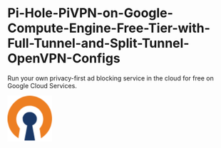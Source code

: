 # Pi-Hole-PiVPN-on-Google-Compute-Engine-Free-Tier-with-Full-Tunnel-and-Split-Tunnel-OpenVPN-Configs
Run your own privacy-first ad blocking service in the cloud for free on Google Cloud Services.

<img src="./images/logos/openvpn.svg" width="100">